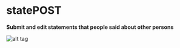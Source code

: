# statePOST

<b>Submit and edit statements that people said about other persons</b>

![alt tag](https://raw.githubusercontent.com/fsiamp/statePOST/master/screens/info.png)
